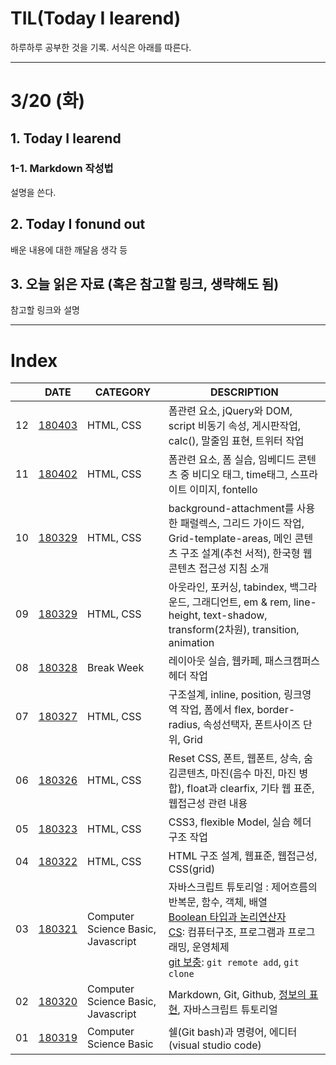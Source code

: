 # TIL(Today I learend)
 
하루하루 공부한 것을 기록. 서식은 아래를 따른다.

---

# 3/20 (화)

## 1. Today I learend

### 1-1. Markdown 작성법

설명을 쓴다.

## 2. Today I fonund out

배운 내용에 대한 깨달음 생각 등

## 3. 오늘 읽은 자료 (혹은 참고할 링크, 생략해도 됨)

참고할 링크와 설명

---

# Index

|  | DATE | CATEGORY | DESCRIPTION |
|---|---|---|---|
| 12 | [180403](week_03/180403.md) | HTML, CSS | 폼관련 요소, jQuery와 DOM, script 비동기 속성, 게시판작업, calc(), 말줄임 표현, 트위터 작업 |
| 11 | [180402](week_03/180402.md) | HTML, CSS | 폼관련 요소, 폼 실습, 임베디드 콘텐츠 중 비디오 태그, time태그, 스프라이트 이미지, fontello |
| 10 | [180329](week_02/180330.md) | HTML, CSS | background-attachment를 사용한 패럴렉스, 그리드 가이드 작업, Grid-template-areas, 메인 콘텐츠 구조 설계(추천 서적), 한국형 웹 콘텐츠 접근성 지침 소개 |
| 09 | [180329](week_02/180329.md) | HTML, CSS | 아웃라인, 포커싱, tabindex, 백그라운드, 그래디언트, em & rem, line-height, text-shadow, transform(2차원), transition, animation |
| 08 | [180328](week_02/180328.md) | Break Week | 레이아웃 실습, 웹카페, 패스크캠퍼스 헤더 작업 |
| 07 | [180327](week_02/180327.md) | HTML, CSS | 구조설계, inline, position, 링크영역 작업, 폼에서 flex, border-radius, 속성선택자, 폰트사이즈 단위, Grid |
| 06 | [180326](week_02/180326.md) | HTML, CSS | Reset CSS, 폰트, 웹폰트, 상속, 숨김콘텐츠, 마진(음수 마진, 마진 병합), float과 clearfix, 기타 웹 표준, 웹접근성 관련 내용 |
| 05 | [180323](week_01/180323.md) | HTML, CSS | CSS3, flexible Model, 실습 헤더 구조 작업 |
| 04 | [180322](week_01/180322.md) | HTML, CSS | HTML 구조 설계, 웹표준, 웹접근성, CSS(grid) |
| 03 | [180321](week_01/180321.md) | Computer Science Basic, Javascript | 자바스크립트 튜토리얼 : 제어흐름의 반복문, 함수, 객체, 배열<br>[Boolean 타입과 논리연산자](week_01/180321.md#1-1-5.-boolean-타입)<br> [CS](week_01/180321.md#1-2.-Computer-Science): 컴퓨터구조, 프로그램과 프로그래밍, 운영체제<br>[git 보충](week_01/180321.md#1-5.-Git-보충): `git remote add`, `git clone` |
| 02 | [180320](week_01/180320.md) | Computer Science Basic, Javascript | Markdown, Git, Github, [정보의 표현](week_01/180320.md#1-4-정보의-표현), 자바스크립트 튜토리얼 |
| 01 | [180319](week_01/180319.md) | Computer Science Basic | 쉘(Git bash)과 명령어, 에디터(visual studio code) |
